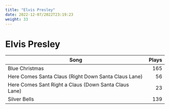 ```yaml
---
title: "Elvis Presley"
date: 2022-12-07/2022T23:19:23
weight: 33
---
```


# Elvis Presley

 Song | Plays 
----- | -----:
Blue Christmas | 165
Here Comes Santa Claus (Right Down Santa Claus Lane) | 56
Here Comes Sant Right a Claus (Down Santa Claus Lane) | 23
Silver Bells | 139
